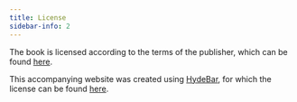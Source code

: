 ```yaml
---
title: License
sidebar-info: 2
---
```


The book is licensed according to the terms of the publisher, which can be found <a target="_blank" href="https://www.springer.com/gp/book/9783030301057">here</a>.

This accompanying website was created using <a target="_blank" href="https://github.com/ogobrecht/hydebar">HydeBar</a>,
for which the license can be found <a target="_blank" href="https://github.com/thdiaman/mining-software-reuse-book/blob/gh-pages/LICENSE.md">here</a>.
